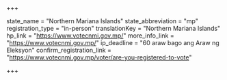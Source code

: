 +++

state_name = "Northern Mariana Islands"
state_abbreviation = "mp"
registration_type = "in-person"
translationKey = "Northern Mariana Islands"
hp_link = "https://www.votecnmi.gov.mp/"
more_info_link = "https://www.votecnmi.gov.mp/"
ip_deadline = "60 araw bago ang Araw ng Eleksyon"
confirm_registration_link = "https://www.votecnmi.gov.mp/voter/are-you-registered-to-vote"

+++